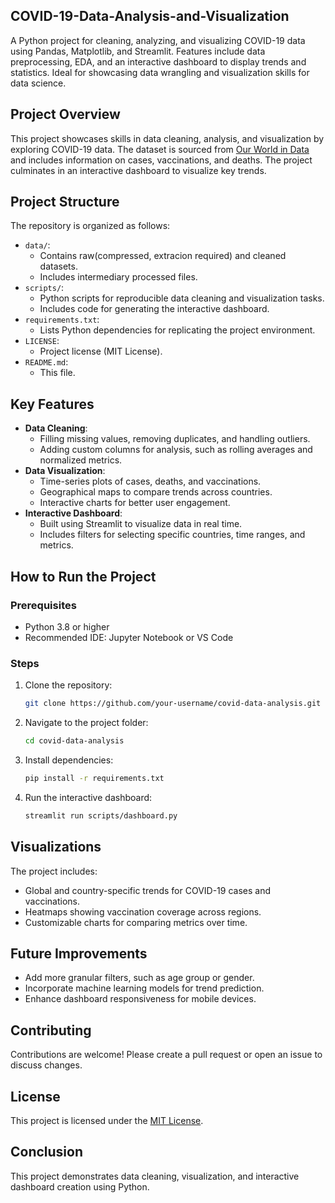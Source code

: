 ## COVID-19-Data-Analysis-and-Visualization
A Python project for cleaning, analyzing, and visualizing COVID-19 data using Pandas, Matplotlib, and Streamlit. Features include data preprocessing, EDA, and an interactive dashboard to display trends and statistics. Ideal for showcasing data wrangling and visualization skills for data science.

## Project Overview
This project showcases skills in data cleaning, analysis, and visualization by exploring COVID-19 data. The dataset is sourced from [Our World in Data](https://ourworldindata.org/coronavirus) and includes information on cases, vaccinations, and deaths. The project culminates in an interactive dashboard to visualize key trends.

## Project Structure
The repository is organized as follows:

- `data/`:
  - Contains raw(compressed, extracion required) and cleaned datasets.
  - Includes intermediary processed files.
- `scripts/`:
  - Python scripts for reproducible data cleaning and visualization tasks.
  - Includes code for generating the interactive dashboard.
- `requirements.txt`:
  - Lists Python dependencies for replicating the project environment.
- `LICENSE`:
  - Project license (MIT License).
- `README.md`:
  - This file.

## Key Features
- **Data Cleaning**:
  - Filling missing values, removing duplicates, and handling outliers.
  - Adding custom columns for analysis, such as rolling averages and normalized metrics.
- **Data Visualization**:
  - Time-series plots of cases, deaths, and vaccinations.
  - Geographical maps to compare trends across countries.
  - Interactive charts for better user engagement.
- **Interactive Dashboard**:
  - Built using Streamlit to visualize data in real time.
  - Includes filters for selecting specific countries, time ranges, and metrics.

## How to Run the Project

### Prerequisites
- Python 3.8 or higher
- Recommended IDE: Jupyter Notebook or VS Code

### Steps
1. Clone the repository:
   ```bash
   git clone https://github.com/your-username/covid-data-analysis.git
   ```
2. Navigate to the project folder:
   ```bash
   cd covid-data-analysis
   ```
3. Install dependencies:
   ```bash
   pip install -r requirements.txt
   ```
4. Run the interactive dashboard:
   ```bash
   streamlit run scripts/dashboard.py
   ```

## Visualizations
The project includes:
- Global and country-specific trends for COVID-19 cases and vaccinations.
- Heatmaps showing vaccination coverage across regions.
- Customizable charts for comparing metrics over time.

## Future Improvements
- Add more granular filters, such as age group or gender.
- Incorporate machine learning models for trend prediction.
- Enhance dashboard responsiveness for mobile devices.

## Contributing
Contributions are welcome! Please create a pull request or open an issue to discuss changes.

## License
This project is licensed under the [MIT License](LICENSE).

## Conclusion
This project demonstrates data cleaning, visualization, and interactive dashboard creation using Python.

